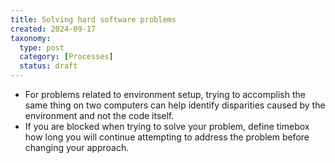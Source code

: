 ```yaml
---
title: Solving hard software problems
created: 2024-09-17
taxonomy:
  type: post
  category: [Processes]
  status: draft
---
```


* For problems related to environment setup, trying to accomplish the same thing on two computers can help identify disparities caused by the environment and not the code itself.
* If you are blocked when trying to solve your problem, define timebox how long you will continue attempting to address the problem before changing your approach.
